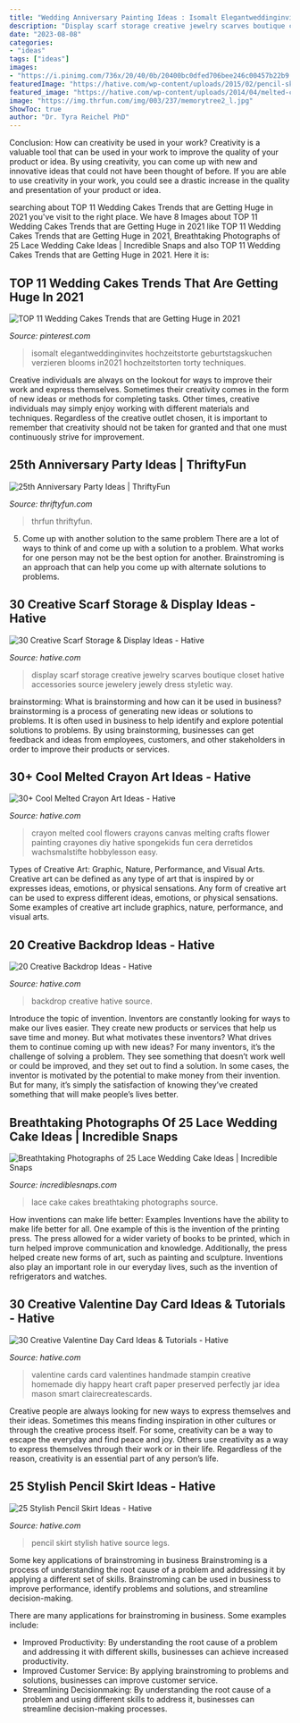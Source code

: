 ```yaml
---
title: "Wedding Anniversary Painting Ideas : Isomalt Elegantweddinginvites Hochzeitstorte Geburtstagskuchen Verzieren Blooms In2021 Hochzeitstorten Torty Techniques"
description: "Display scarf storage creative jewelry scarves boutique closet hative accessories source jewelery jewely dress styletic way"
date: "2023-08-08"
categories:
- "ideas"
tags: ["ideas"]
images:
- "https://i.pinimg.com/736x/20/40/0b/20400bc0dfed706bee246c00457b22b9.jpg"
featuredImage: "https://hative.com/wp-content/uploads/2015/02/pencil-skirt-ideas/10-stylish-pencil-skirt-ideas.jpg"
featured_image: "https://hative.com/wp-content/uploads/2014/04/melted-crayon-art/15-flowers.jpg"
image: "https://img.thrfun.com/img/003/237/memorytree2_l.jpg"
ShowToc: true
author: "Dr. Tyra Reichel PhD"
---
```



Conclusion: How can creativity be used in your work?
Creativity is a valuable tool that can be used in your work to improve the quality of your product or idea. By using creativity, you can come up with new and innovative ideas that could not have been thought of before. If you are able to use creativity in your work, you could see a drastic increase in the quality and presentation of your product or idea.

	

		
searching about TOP 11 Wedding Cakes Trends that are Getting Huge in 2021 you've visit to the right place. We have 8 Images about TOP 11 Wedding Cakes Trends that are Getting Huge in 2021 like TOP 11 Wedding Cakes Trends that are Getting Huge in 2021, Breathtaking Photographs of 25 Lace Wedding Cake Ideas | Incredible Snaps and also TOP 11 Wedding Cakes Trends that are Getting Huge in 2021. Here it is:
		
    
## TOP 11 Wedding Cakes Trends That Are Getting Huge In 2021

<img loading=lazy src="https://i.pinimg.com/736x/20/40/0b/20400bc0dfed706bee246c00457b22b9.jpg" onerror="this.onerror=null;this.src='https://tse1.mm.bing.net/th?id=OIP.BNVvXYl3JF7nP0fbR_rXlQHaOX&amp;pid=15.1';" alt="TOP 11 Wedding Cakes Trends that are Getting Huge in 2021">

_Source: pinterest.com_

>isomalt elegantweddinginvites hochzeitstorte geburtstagskuchen verzieren blooms in2021 hochzeitstorten torty techniques. 

	

Creative individuals are always on the lookout for ways to improve their work and express themselves. Sometimes their creativity comes in the form of new ideas or methods for completing tasks. Other times, creative individuals may simply enjoy working with different materials and techniques. Regardless of the creative outlet chosen, it is important to remember that creativity should not be taken for granted and that one must continuously strive for improvement.

    
## 25th Anniversary Party Ideas | ThriftyFun

<img loading=lazy src="https://img.thrfun.com/img/003/237/memorytree2_l.jpg" onerror="this.onerror=null;this.src='https://tse2.mm.bing.net/th?id=OIP.J5vKZ4D_9nKikcJH1wBDrgHaKu&amp;pid=15.1';" alt="25th Anniversary Party Ideas | ThriftyFun">

_Source: thriftyfun.com_

>thrfun thriftyfun. 

	

5. Come up with another solution to the same problem
There are a lot of ways to think of and come up with a solution to a problem. What works for one person may not be the best option for another. Brainstroming is an approach that can help you come up with alternate solutions to problems.

    
## 30 Creative Scarf Storage &amp; Display Ideas - Hative

<img loading=lazy src="https://hative.com/wp-content/uploads/2015/03/scarf-storage-ideas/29-creative-scarf-storage-and-display-ideas.jpg" onerror="this.onerror=null;this.src='https://tse3.mm.bing.net/th?id=OIP.9T2XyBj6h6HcDNLCGOAUZAHaMY&amp;pid=15.1';" alt="30 Creative Scarf Storage &amp; Display Ideas - Hative">

_Source: hative.com_

>display scarf storage creative jewelry scarves boutique closet hative accessories source jewelery jewely dress styletic way. 

	

brainstorming: What is brainstorming and how can it be used in business?
brainstorming is a process of generating new ideas or solutions to problems. It is often used in business to help identify and explore potential solutions to problems. By using brainstorming, businesses can get feedback and ideas from employees, customers, and other stakeholders in order to improve their products or services.

    
## 30+ Cool Melted Crayon Art Ideas - Hative

<img loading=lazy src="https://hative.com/wp-content/uploads/2014/04/melted-crayon-art/15-flowers.jpg" onerror="this.onerror=null;this.src='https://tse4.mm.bing.net/th?id=OIP.p_TA_XRZ23g6XZfcSJzzNwHaJ6&amp;pid=15.1';" alt="30+ Cool Melted Crayon Art Ideas - Hative">

_Source: hative.com_

>crayon melted cool flowers crayons canvas melting crafts flower painting crayones diy hative spongekids fun cera derretidos wachsmalstifte hobbylesson easy. 

	

Types of Creative Art: Graphic, Nature, Performance, and Visual Arts.
Creative art can be defined as any type of art that is inspired by or expresses ideas, emotions, or physical sensations. Any form of creative art can be used to express different ideas, emotions, or physical sensations. Some examples of creative art include graphics, nature, performance, and visual arts.

    
## 20 Creative Backdrop Ideas - Hative

<img loading=lazy src="https://hative.com/wp-content/uploads/2014/12/backdrop-ideas/13-creative-backdrop-ideas.jpg" onerror="this.onerror=null;this.src='https://tse4.mm.bing.net/th?id=OIP.30TQtWJv_dQS9QMxjyZyHQHaLH&amp;pid=15.1';" alt="20 Creative Backdrop Ideas - Hative">

_Source: hative.com_

>backdrop creative hative source. 

	

Introduce the topic of invention.
Inventors are constantly looking for ways to make our lives easier. They create new products or services that help us save time and money. But what motivates these inventors? What drives them to continue coming up with new ideas?
For many inventors, it’s the challenge of solving a problem. They see something that doesn’t work well or could be improved, and they set out to find a solution. In some cases, the inventor is motivated by the potential to make money from their invention. But for many, it’s simply the satisfaction of knowing they’ve created something that will make people’s lives better.

    
## Breathtaking Photographs Of 25 Lace Wedding Cake Ideas | Incredible Snaps

<img loading=lazy src="http://www.incrediblesnaps.com/wp-content/uploads/2014/11/Lace-Wedding-Cakes-12.jpg" onerror="this.onerror=null;this.src='https://tse3.mm.bing.net/th?id=OIP.f7wrsKiX5MTMbRdXOkDx4QHaO5&amp;pid=15.1';" alt="Breathtaking Photographs of 25 Lace Wedding Cake Ideas | Incredible Snaps">

_Source: incrediblesnaps.com_

>lace cake cakes breathtaking photographs source. 

	

How inventions can make life better: Examples
Inventions have the ability to make life better for all. One example of this is the invention of the printing press. The press allowed for a wider variety of books to be printed, which in turn helped improve communication and knowledge. Additionally, the press helped create new forms of art, such as painting and sculpture. Inventions also play an important role in our everyday lives, such as the invention of refrigerators and watches.

    
## 30 Creative Valentine Day Card Ideas &amp; Tutorials - Hative

<img loading=lazy src="https://hative.com/wp-content/uploads/2014/10/valentine-card-ideas/3-valentine-card-ideas.jpg" onerror="this.onerror=null;this.src='https://tse2.mm.bing.net/th?id=OIP.tPoAnvXMrCBjLFZomtbgxwHaF4&amp;pid=15.1';" alt="30 Creative Valentine Day Card Ideas &amp; Tutorials - Hative">

_Source: hative.com_

>valentine cards card valentines handmade stampin creative homemade diy happy heart craft paper preserved perfectly jar idea mason smart clairecreatescards. 

	

Creative people are always looking for new ways to express themselves and their ideas. Sometimes this means finding inspiration in other cultures or through the creative process itself. For some, creativity can be a way to escape the everyday and find peace and joy. Others use creativity as a way to express themselves through their work or in their life. Regardless of the reason, creativity is an essential part of any person’s life.

    
## 25 Stylish Pencil Skirt Ideas - Hative

<img loading=lazy src="https://hative.com/wp-content/uploads/2015/02/pencil-skirt-ideas/10-stylish-pencil-skirt-ideas.jpg" onerror="this.onerror=null;this.src='https://tse4.mm.bing.net/th?id=OIP.4EoE0sGiwTcwCP9nXRJSBQHaLH&amp;pid=15.1';" alt="25 Stylish Pencil Skirt Ideas - Hative">

_Source: hative.com_

>pencil skirt stylish hative source legs. 

	

Some key applications of brainstroming in business
Brainstroming is a process of understanding the root cause of a problem and addressing it by applying a different set of skills. Brainstroming can be used in business to improve performance, identify problems and solutions, and streamline decision-making.

There are many applications for brainstroming in business. Some examples include: 

- Improved Productivity: By understanding the root cause of a problem and addressing it with different skills, businesses can achieve increased productivity.
- Improved Customer Service: By applying brainstroming to problems and solutions, businesses can improve customer service.
- Streamlining Decisionmaking: By understanding the root cause of a problem and using different skills to address it, businesses can streamline decision-making processes.

